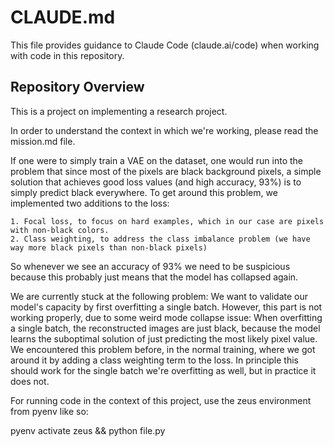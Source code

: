 # CLAUDE.md

This file provides guidance to Claude Code (claude.ai/code) when working with code in this repository.

## Repository Overview

This is a project on implementing a research project.

In order to understand the context in which we're working, please read the mission.md file.

If one were to simply train a VAE on the dataset, one would run into the problem that since most of the pixels are black background pixels, a simple solution that achieves good loss values (and high accuracy, 93%) is to simply predict black everywhere. To get around this problem, we implemented two additions to the loss:

    1. Focal loss, to focus on hard examples, which in our case are pixels with non-black colors.
    2. Class weighting, to address the class imbalance problem (we have way more black pixels than non-black pixels)

So whenever we see an accuracy of 93% we need to be suspicious because this probably just means that the model has collapsed again.
 
We are currently stuck at the following problem: We want to validate our model's capacity by first overfitting a single batch. However, this part is not working properly, due to some weird mode collapse issue: When overfitting a single batch, the reconstructed images are just black, because the model learns the suboptimal solution of just predicting the most likely pixel value. We encountered this problem before, in the normal training, where we got around it by adding a class weighting term to the loss. In principle this should work for the single batch we're overfitting as well, but in practice it does not. 


For running code in the context of this project, use the zeus environment from pyenv like so:

pyenv activate zeus && python file.py